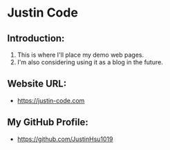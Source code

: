 # Justin Code
## Introduction:
1. This is where I'll place my demo web pages.
2. I'm also considering using it as a blog in the future.

## Website URL:
- https://justin-code.com

## My GitHub Profile:
- https://github.com/JustinHsu1019
